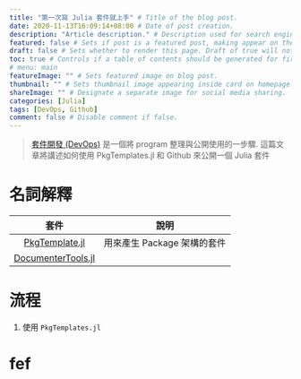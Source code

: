 ```yaml
---
title: "第一次寫 Julia 套件就上手" # Title of the blog post.
date: 2020-11-13T16:09:14+08:00 # Date of post creation.
description: "Article description." # Description used for search engine.
featured: false # Sets if post is a featured post, making appear on the home page side bar.
draft: false # Sets whether to render this page. Draft of true will not be rendered.
toc: true # Controls if a table of contents should be generated for first-level links automatically.
# menu: main
featureImage: "" # Sets featured image on blog post.
thumbnail: "" # Sets thumbnail image appearing inside card on homepage.
shareImage: "" # Designate a separate image for social media sharing.
categories: [Julia]
tags: [DevOps, Github]
comment: false # Disable comment if false.
---
```


> [套件開發 (DevOps)](https://en.wikipedia.org/wiki/DevOps) 是一個將 program 整理與公開使用的一步驟. 這篇文章將講述如何使用 PkgTemplates.jl 和 Github 來公開一個 Julia 套件

<!--more-->

# 名詞解釋

|套件|說明|
|:---:|:---:|
|[PkgTemplate.jl](https://github.com/invenia/PkgTemplates.jl)|  用來產生 Package 架構的套件 |
|[DocumenterTools.jl](https://github.com/JuliaDocs/DocumenterTools.jl)||

# 流程

1. 使用 `PkgTemplates.jl` 

# fef

